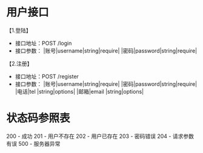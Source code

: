 # 用户接口

【1.登陆】
- 接口地址：POST /login
- 接口参数：
|账号|username|string|require|
|密码|password|string|require|




【2.注册】
- 接口地址：POST /register
- 接口参数：
|账号|username|string|require|
|密码|password|string|require|
|电话|tel     |string|options|
|邮箱|email   |string|options|


# 状态码参照表
200 - 成功
201 - 用户不存在
202 - 用户已存在
203 - 密码错误
204 - 请求参数有误
500 - 服务器异常


